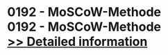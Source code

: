 # 0192 - MoSCoW-Methode<br />0192 - MoSCoW-Methode<br />[>> Detailed information](https://secure.shareit.com/shareit/product.html?productid=301009634&affiliateid=200057808)